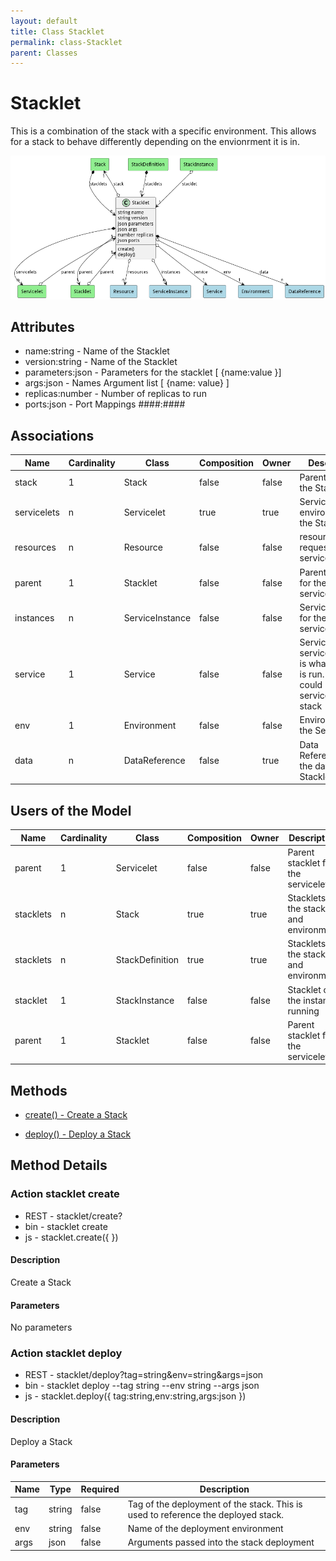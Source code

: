 ```yaml
---
layout: default
title: Class Stacklet
permalink: class-Stacklet
parent: Classes
---
```


# Stacklet

This is a combination of the stack with a specific environment. This allows for a stack to behave differently depending on the envionrment it is in.

![Logical Diagram](./logical.png)

## Attributes

* name:string - Name of the Stacklet
* version:string - Name of the Stacklet
* parameters:json - Parameters for the stacklet [ {name:value }]
* args:json - Names Argument list [ {name: value} ]
* replicas:number - Number of replicas to run
* ports:json - Port Mappings ####:####


## Associations

| Name | Cardinality | Class | Composition | Owner | Description |
| --- | --- | --- | --- | --- | --- |
| stack | 1 | Stack | false | false | Parent Stack for the Stacklet |
| servicelets | n | Servicelet | true | true | Service with environment for the Stacklet |
| resources | n | Resource | false | false | resource requests for the servicelet |
| parent | 1 | Stacklet | false | false | Parent stacklet for the servicelet |
| instances | n | ServiceInstance | false | false | ServiceInstance for the servicelet |
| service | 1 | Service | false | false | Service for the servicelet, this is what service is run. This could be a service or a stack |
| env | 1 | Environment | false | false | Environment for the Servicelet |
| data | n | DataReference | false | true | Data References to the data in the Stacklet |



## Users of the Model

| Name | Cardinality | Class | Composition | Owner | Description |
| --- | --- | --- | --- | --- | --- |
| parent | 1 | Servicelet | false | false | Parent stacklet for the servicelet |
| stacklets | n | Stack | true | true | Stacklets of the stack and environment |
| stacklets | n | StackDefinition | true | true | Stacklets of the stack and environment |
| stacklet | 1 | StackInstance | false | false | Stacklet of the instance running |
| parent | 1 | Stacklet | false | false | Parent stacklet for the servicelet |





## Methods

* [create() - Create a Stack](#action-create)

* [deploy() - Deploy a Stack](#action-deploy)


<h2>Method Details</h2>
    
### Action stacklet create



* REST - stacklet/create?
* bin - stacklet create 
* js - stacklet.create({  })

#### Description
Create a Stack

#### Parameters

No parameters



### Action stacklet deploy



* REST - stacklet/deploy?tag=string&amp;env=string&amp;args=json
* bin - stacklet deploy --tag string --env string --args json
* js - stacklet.deploy({ tag:string,env:string,args:json })

#### Description
Deploy a Stack

#### Parameters

| Name | Type | Required | Description |
|---|---|---|---|
| tag | string |false | Tag of the deployment of the stack. This is used to reference the deployed stack. |
| env | string |false | Name of the deployment environment |
| args | json |false | Arguments passed into the stack deployment |






